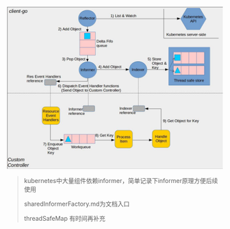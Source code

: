 ![avatar](https://github.com/liguoli0216/kubernetes-note-book/blob/main/client-go/k8s-informers.jpeg)

> kubernetes中大量组件依赖informer，简单记录下informer原理方便后续使用
>
> sharedInformerFactory.md为文档入口
>
> threadSafeMap 有时间再补充
>
> 